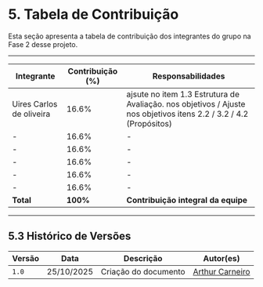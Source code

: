 # 5. Tabela de Contribuição

Esta seção apresenta a tabela de contribuição dos integrantes do grupo na Fase 2 desse projeto.

---

| Integrante | Contribuição (%) | Responsabilidades |
|------------|------------------|-------------------|
| Uires Carlos de oliveira | 16.6% | ajsute no item 1.3 Estrutura de Avaliação. nos objetivos / Ajuste nos objetivos itens 2.2 / 3.2 / 4.2 (Propósitos) |
| - | 16.6% | - |
| - | 16.6% | - |
| - | 16.6% | - |
| - | 16.6% | - |
| - | 16.6% | - |
| **Total** | **100%** | **Contribuição integral da equipe** |

---

## 5.3 Histórico de Versões

| Versão | Data | Descrição | Autor(es) |
|--------|------|------------|------------|
| `1.0` | 25/10/2025 | Criação do documento | [Arthur Carneiro](https://github.com/trindadea) |
